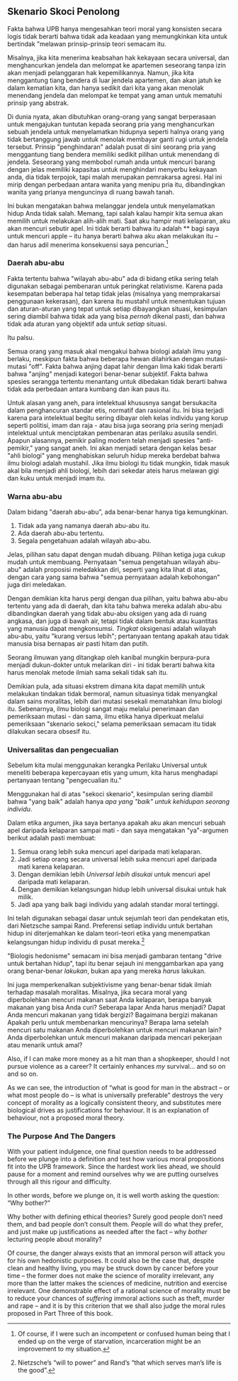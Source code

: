 ## Skenario Skoci Penolong

Fakta bahwa UPB hanya mengesahkan teori moral yang konsisten secara logis tidak berarti bahwa tidak ada keadaan yang memungkinkan kita untuk bertindak "melawan prinsip-prinsip teori semacam itu.

Misalnya, jika kita menerima keabsahan hak kekayaan secara universal, dan menghancurkan jendela dan melompat ke apartemen seseorang tanpa izin akan menjadi pelanggaran hak kepemilikannya. Namun, jika kita menggantung tiang bendera di luar jendela apartemen, dan akan jatuh ke dalam kematian kita, dan hanya sedikit dari kita yang akan menolak menendang jendela dan melompat ke tempat yang aman untuk mematuhi prinsip yang abstrak.

Di dunia nyata, akan dibutuhkan orang-orang yang sangat berperasaan untuk mengajukan tuntutan kepada seorang pria yang menghancurkan sebuah jendela untuk menyelamatkan hidupnya seperti halnya orang yang tidak bertanggung jawab untuk menolak membayar ganti rugi untuk jendela tersebut. Prinsip "penghindaran" adalah pusat di sini seorang pria yang menggantung tiang bendera memiliki sedikit pilihan untuk menendang di jendela. Seseorang yang membobol rumah anda untuk mencuri barang dengan jelas memiliki kapasitas untuk menghindari menyerbu kekayaan anda, dia tidak terpojok, tapi malah merupakan pemrakarsa agresi. Hal ini mirip dengan perbedaan antara wanita yang menipu pria itu, dibandingkan wanita yang prianya menguncinya di ruang bawah tanah.

Ini bukan mengatakan bahwa melanggar jendela untuk menyelamatkan hidup Anda tidak salah. Memang, tapi salah kalau hampir kita semua akan memilih untuk melakukan alih-alih mati. Saat aku hampir mati kelaparan, aku akan mencuri sebutir apel. Ini tidak berarti bahwa itu adalah ** bagi saya untuk mencuri apple – itu hanya berarti bahwa aku akan melakukan itu – dan harus adil menerima konsekuensi saya pencurian.[^10]

### Daerah abu-abu

Fakta tertentu bahwa "wilayah abu-abu" ada di bidang etika sering telah digunakan sebagai pembenaran untuk peringkat relativisme. Karena pada kesempatan beberapa hal tetap tidak jelas (misalnya yang memprakarsai penggunaan kekerasan), dan karena itu mustahil untuk menentukan tujuan dan aturan-aturan yang tepat untuk setiap dibayangkan situasi, kesimpulan sering diambil bahwa tidak ada yang bisa *pernah* dikenal pasti, dan bahwa tidak ada aturan yang objektif ada untuk *setiap* situasi.

Itu palsu.

Semua orang yang masuk akal mengakui bahwa biologi adalah ilmu yang berlaku, meskipun fakta bahwa beberapa hewan dilahirkan dengan mutasi-mutasi "off". Fakta bahwa anjing dapat lahir dengan lima kaki tidak berarti bahwa "anjing" menjadi kategori benar-benar subjektif. Fakta bahwa spesies serangga tertentu menantang untuk dibedakan tidak berarti bahwa tidak ada perbedaan antara kumbang dan ikan paus itu.

Untuk alasan yang aneh, para intelektual khususnya sangat bersukacita dalam penghancuran standar etis, normatif dan rasional itu. Ini bisa terjadi karena para intelektual begitu sering dibayar oleh kelas individu yang korup seperti politisi, imam dan raja - atau bisa juga seorang pria sering menjadi intelektual untuk menciptakan pembenaran atas perilaku asusila sendiri. Apapun alasannya, pemikir paling modern telah menjadi spesies "anti-pemikir," yang sangat aneh. Ini akan menjadi setara dengan kelas besar "ahli biologi" yang menghabiskan seluruh hidup mereka berdebat bahwa ilmu biologi adalah mustahil. Jika ilmu biologi itu tidak mungkin, tidak masuk akal bila menjadi ahli biologi, lebih dari sekedar ateis harus melawan gigi dan kuku untuk menjadi imam itu.

### Warna abu-abu

Dalam bidang "daerah abu-abu", ada benar-benar hanya tiga kemungkinan.

1. Tidak ada yang namanya daerah abu-abu itu.
2. Ada daerah abu-abu tertentu.
3. Segala pengetahuan adalah wilayah abu-abu.

Jelas, pilihan satu dapat dengan mudah dibuang. Pilihan ketiga juga cukup mudah untuk membuang. Pernyataan "semua pengetahuan wilayah abu-abu" adalah proposisi meledakkan diri, seperti yang kita lihat di atas, dengan cara yang sama bahwa "semua pernyataan adalah kebohongan" juga diri meledakan.

Dengan demikian kita harus pergi dengan dua pilihan, yaitu bahwa abu-abu tertentu yang ada di daerah, dan kita tahu bahwa mereka adalah abu-abu dibandingkan daerah yang tidak abu-abu oksigen yang ada di ruang angkasa, dan juga di bawah air, tetapi tidak dalam bentuk atau kuantitas yang manusia dapat mengkonsumsi. *Tingkat* oksigenasi adalah wilayah abu-abu, yaitu "kurang versus lebih"; pertanyaan tentang apakah atau tidak manusia bisa bernapas air pasti hitam dan putih.

Seorang ilmuwan yang ditangkap oleh kanibal mungkin berpura-pura menjadi dukun-dokter untuk melarikan diri - ini tidak berarti bahwa kita harus menolak metode ilmiah sama sekali tidak sah itu.

Demikian pula, ada situasi ekstrem dimana kita dapat memilih untuk melakukan tindakan tidak bermoral, namun situasinya tidak menyangkal dalam sains moralitas, lebih dari mutasi sesekali mematahkan ilmu biologi itu. Sebenarnya, ilmu biologi sangat maju melalui penerimaan dan pemeriksaan mutasi - dan sama, ilmu etika hanya diperkuat melalui pemeriksaan "skenario sekoci," selama pemeriksaan semacam itu tidak dilakukan secara obsesif itu.

### Universalitas dan pengecualian

Sebelum kita mulai menggunakan kerangka Perilaku Universal untuk meneliti beberapa kepercayaan etis yang umum, kita harus menghadapi pertanyaan tentang "pengecualian itu."

Menggunakan hal di atas "sekoci skenario", kesimpulan sering diambil bahwa "yang baik" adalah hanya *apa yang "baik" untuk kehidupan seorang individu*.

Dalam etika argumen, jika saya bertanya apakah aku akan mencuri sebuah apel daripada kelaparan sampai mati - dan saya mengatakan "ya"-argumen berikut adalah pasti membuat:

1. Semua orang lebih suka mencuri apel daripada mati kelaparan.
2. Jadi setiap orang secara universal lebih suka mencuri apel daripada mati karena kelaparan.
3. Dengan demikian lebih *Universal lebih disukai* untuk mencuri apel daripada mati kelaparan.
4. Dengan demikian kelangsungan hidup lebih universal disukai untuk hak milik.
5. Jadi apa yang baik bagi individu yang adalah standar moral tertinggi.

Ini telah digunakan sebagai dasar untuk sejumlah teori dan pendekatan etis, dari Nietzsche sampai Rand. Preferensi setiap individu untuk bertahan hidup ini diterjemahkan ke dalam teori-teori etika yang menempatkan kelangsungan hidup individu di pusat mereka.[^11]

"Biologis hedonisme" semacam ini bisa menjadi gambaran tentang "drive untuk bertahan hidup", tapi itu benar sejauh ini menggambarkan apa yang orang benar-benar *lakukan*, bukan apa yang mereka *harus* lakukan.

Ini juga memperkenalkan subjektivisme yang benar-benar tidak ilmiah terhadap masalah moralitas. Misalnya, jika secara moral yang diperbolehkan mencuri makanan saat Anda kelaparan, berapa banyak makanan yang bisa Anda curi? Seberapa lapar Anda harus menjadi? Dapat Anda mencuri makanan yang tidak bergizi? Bagaimana bergizi makanan Apakah perlu untuk membenarkan mencurinya? Berapa lama setelah mencuri satu makanan Anda diperbolehkan untuk mencuri makanan lain? Anda diperbolehkan untuk mencuri makanan daripada mencari pekerjaan atau menarik untuk amal?

Also, if I can make more money as a hit man than a shopkeeper, should I not pursue violence as a career? It certainly enhances *my* survival... and so on and so on.

As we can see, the introduction of “what is good for man in the abstract – or what most people do – is what is universally preferable” destroys the very concept of morality as a logically consistent theory, and substitutes mere biological drives as justifications for behaviour. It is an explanation of behaviour, not a proposed moral theory.

### The Purpose And The Dangers

With your patient indulgence, one final question needs to be addressed before we plunge into a definition and test how various moral propositions fit into the UPB framework. Since the hardest work lies ahead, we should pause for a moment and remind ourselves why we are putting ourselves through all this rigour and difficulty.

In other words, before we plunge on, it is well worth asking the question: “Why bother?”

Why bother with defining ethical theories? Surely good people don’t need them, and bad people don’t consult them. People will do what they prefer, and just make up justifications as needed after the fact – why *bother* lecturing people about morality?

Of course, the danger always exists that an immoral person will attack you for his own hedonistic purposes. It could also be the case that, despite clean and healthy living, you may be struck down by cancer before your time – the former does not make the science of morality irrelevant, any more than the latter makes the sciences of medicine, nutrition and exercise irrelevant. One demonstrable effect of a rational science of morality must be to reduce your chances of *suffering* immoral actions such as theft, murder and rape – and it is by this criterion that we shall also judge the moral rules proposed in Part Three of this book.

[^10]: Of course, if I were such an incompetent or confused human being that I ended up on the verge of starvation, incarceration might be an improvement to my situation.

[^11]: Nietzsche’s “will to power” and Rand’s “that which serves man’s life is the good”.
